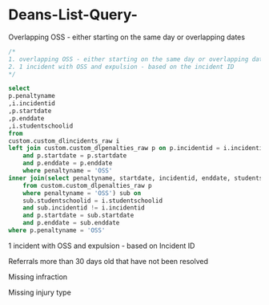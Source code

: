 # Deans-List-Query-

Overlapping OSS - either starting on the same day or overlapping dates 

```SQL
/* 
1. overlapping OSS - either starting on the same day or overlapping dates
2. 1 incident with OSS and expulsion - based on the incident ID
*/

select 
p.penaltyname
,i.incidentid
,p.startdate
,p.enddate
,i.studentschoolid
from
custom.custom_dlincidents_raw i 
left join custom.custom_dlpenalties_raw p on p.incidentid = i.incidentid
	and p.startdate = p.startdate
	and p.enddate = p.enddate
	where penaltyname = 'OSS'
inner join(select penaltyname, startdate, incidentid, enddate, studentschoolid
	from custom.custom_dlpenalties_raw p 
	where penaltyname = 'OSS') sub on
	sub.studentschoolid = i.studentschoolid 
	and sub.incidentid != i.incidentid 
	and p.startdate = sub.startdate
	and p.enddate = sub.enddate
where p.penaltyname = 'OSS'
```

1 incident with OSS and expulsion - based on Incident ID

Referrals more than 30 days old that have not been resolved

Missing infraction

Missing injury type 
